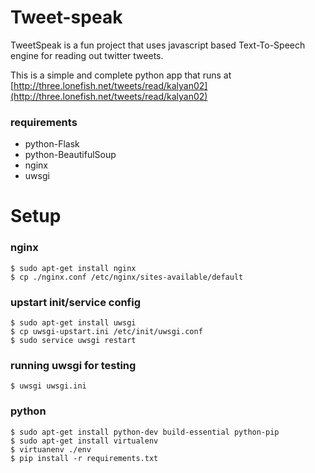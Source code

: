 Tweet-speak
===========

TweetSpeak is a fun project that uses javascript based Text-To-Speech engine for reading out twitter tweets. 

This is a simple and complete python app that runs at [http://three.lonefish.net/tweets/read/kalyan02](http://three.lonefish.net/tweets/read/kalyan02)

### requirements

  - python-Flask 
  - python-BeautifulSoup
  - nginx
  - uwsgi


# Setup


### nginx

	$ sudo apt-get install nginx
	$ cp ./nginx.conf /etc/nginx/sites-available/default

### upstart init/service config

	$ sudo apt-get install uwsgi
	$ cp uwsgi-upstart.ini /etc/init/uwsgi.conf
	$ sudo service uwsgi restart
	
### running uwsgi for testing
	
	$ uwsgi uwsgi.ini
	
### python

	$ sudo apt-get install python-dev build-essential python-pip
	$ sudo apt-get install virtualenv
	$ virtuanenv ./env
	$ pip install -r requirements.txt
